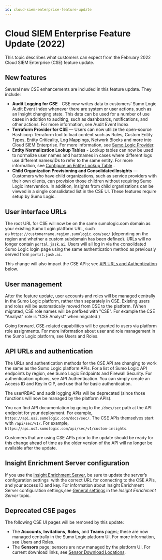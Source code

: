 ```yaml
---
id: cloud-siem-enterprise-feature-update
---
```


# Cloud SIEM Enterprise Feature Update (2022)

This topic describes what customers can expect from the February 2022 Cloud SIEM Enterprise (CSE) feature update. 

## New features

Several new CSE enhancements are included in this feature update. They include:

* **Audit Logging for CSE** - CSE now writes data to customers’ Sumo Logic Audit Event Index whenever there are system or user actions, such as an Insight changing state. This data can be used for a number of use cases in addition to auditing, such as dashboards, notifications, and other actions. For more information, see Audit Event Index.
* **Terraform Provider for CSE** — Users can now utilize the open-source Hashicorp Terraform tool to load content such as Rules, Custom Entity Types, Entity Criticality, Log Mappings, Network Blocks and more into Cloud SIEM Enterprise. For more information, see [Sumo Logic Provider](https://registry.terraform.io/providers/SumoLogic/sumologic/latest/docs).
* **Entity Normalization Lookup Tables** - Lookup tables can now be used to normalize user names and hostnames in cases where different logs use different names/IDs to refer to the same entity. For more information, see [Configure an Entity Lookup Table](../records-signals-entities-insights/configure-entity-lookup-table.md) .
* **Child Organization Provisioning and Consolidated Insights** — Customers who have child organizations, such as service providers with their own clients, can provision those children without requiring Sumo Logic intervention. In addition, Insights from child organizations can be viewed in a single consolidated list in the CSE UI. These features require setup by Sumo Logic.

## User interface URLs

The root URL for CSE will now be on the same sumologic.com domain as your existing Sumo Login platform URL, such as `https://customername.region.sumologic.com/sec/` (depending on the region and whether a custom subdomain has been defined). URLs will no longer contain `portal.jask.ai`. Users will all log in via the consolidated Sumo Logic login page using the same authentication method as previously served from `portal.jask.ai`.

This change will also impact the CSE APIs; see [API URLs and Authentication](#api-urls-and-authentication) below.

## User management

After the feature update, user accounts and roles will be managed centrally in the Sumo Logic platform, rather than separately in CSE. Existing users and roles will be automatically moved from CSE to the platform. (When migrated, CSE role names will be prefixed with "CSE". For example the CSE "Analyst" role is "CSE Analyst" when migrated.) 

Going forward, CSE-related capabilities will be granted to users via platform role assignments. For more information about user and role management in the Sumo Logic platform, see Users and Roles.

## API URLs and authentication

The URLs and authentication methods for the CSE API are changing to work the same as the Sumo Logic platform APIs. For a list of Sumo Logic API endpoints by region, see Sumo Logic Endpoints and Firewall Security. For authentication options, see API Authentication. You can simply create an Access ID and Key in CIP, and use that for basic authentication. 

The user/RBAC and audit logging APIs will be deprecated (since those functions will now be managed by the platform APIs).

You can find API documentation by going to the `/docs/sec` path at the API endpoint for your deployment. For example, `https://api.us2.sumologic.com/docs/sec/`. The CSE APIs themselves start with `/api/sec/v1/`. For example, `https://api.us2.sumologic.com/api/sec/v1/custom-insights`.

Customers that are using CSE APIs prior to the update should be ready for this change ahead of time as the older version of the API will no longer be available after the update.

## Insight Enrichment Server configuration

If you use the [Insight Enrichment Server](../integrations/insight-enrichment-server.md), be sure to update the server’s configuration settings  with the correct URL for connecting to the CSE APIs, and your access ID and key. For information about Insight Enrichment Server configuration settings,see [General settings](../integrations/insight-enrichment-server.md) in the *Insight Enrichment Server* topic. 

## Deprecated CSE pages

The following CSE UI pages will be removed by this update:

* The **Accounts**, **Invitations**, **Roles,** and **Teams** pages; these are now managed centrally in the Sumo Logic platform UI. For more information, see Users and Roles.
* The **Sensors** page; sensors are now managed by the platform UI. For current download links, see [Sensor Download Locations](../cse-sensors/sensor-download-locations.md).
